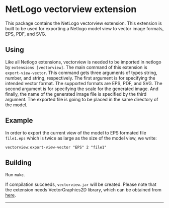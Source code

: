 # NetLogo vectorview extension

This package contains the NetLogo vectorview extension. This extension is built to be used for exporting a Netlogo model view to vector image formats, EPS, PDF, and SVG.

## Using

Like all Netlogo extensions, vectorview is needed to be imported in netlogo by `extensions [vectorview]`.
The main command of this extension is `export-view-vector`. This command gets three arguments of types string, number, and string, respectively. The first argument is for specifying the intended vector format. The supported formats are EPS, PDF, and SVG. The second argument is for specifying the scale for the generated image. And finally, the name of the generated image file is specified by the third argument. The exported file is going to be placed in the same directory of the model. 

## Example

In order to export the current view of the model to EPS formated file `file1.eps` which is twice as large as the size of the model view, we write: 

`vectorview:export-view-vector "EPS" 2 "file1"`

## Building

Run `make`. 

If compilation succeeds, `vectorview.jar` will be created. Please note that the extension needs VectorGraphics2D library, which can be obtained from [here].

___

[here]: http://trac.erichseifert.de/vectorgraphics2d/
